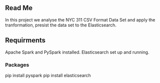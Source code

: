 ## Read Me
In this project we analyse the NYC 311 CSV Format Data Set and apply the tranformation, presist the data set to the Elasticsearch.

## Requirments
Apache Spark and PySpark installed.
Elasticsearch set up and running.

### Packages
pip install pyspark
pip install elasticsearch